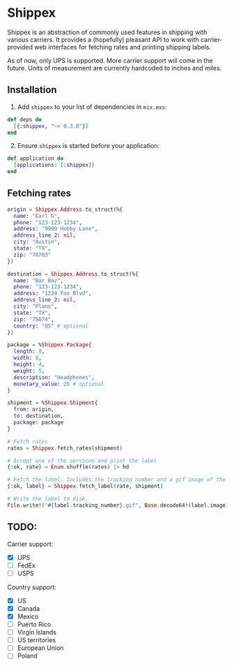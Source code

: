 # Shippex

Shippex is an abstraction of commonly used features in shipping with various carriers. It provides a (hopefully) pleasant API to work with carrier-provided web interfaces for fetching rates and printing shipping labels.

As of now, only UPS is supported. More carrier support will come in the future. Units of measurement are currently hardcoded to inches and miles.

## Installation

1. Add `shippex` to your list of dependencies in `mix.exs`:

```elixir
def deps do
  [{:shippex, "~> 0.3.0"}]
end
```

2. Ensure `shippex` is started before your application:

```elixir
def application do
  [applications: [:shippex]]
end
```

## Fetching rates

```elixir
origin = Shippex.Address.to_struct(%{
  name: "Earl G",
  phone: "123-123-1234",
  address: "9999 Hobby Lane",
  address_line_2: nil,
  city: "Austin",
  state: "TX",
  zip: "78703"
})

destination = Shippex.Address.to_struct(%{
  name: "Bar Baz",
  phone: "123-123-1234",
  address: "1234 Foo Blvd",
  address_line_2: nil,
  city: "Plano",
  state: "TX",
  zip: "75074",
  country: "US" # optional
})

package = %Shippex.Package{
  length: 8,
  width: 8,
  height: 4,
  weight: 5,
  description: "Headphones",
  monetary_value: 20 # optional
}

shipment = %Shippex.Shipment{
  from: origin,
  to: destination,
  package: package
}

# Fetch rates
rates = Shippex.fetch_rates(shipment)

# Accept one of the services and print the label
{:ok, rate} = Enum.shuffle(rates) |> hd

# Fetch the label. Includes the tracking number and a gif image of the label.
{:ok, label} = Shippex.fetch_label(rate, shipment)

# Write the label to disk.
File.write!("#{label.tracking_number}.gif", Base.decode64!(label.image))
```

## TODO:

Carrier support:

- [x] UPS
- [ ] FedEx
- [ ] USPS

Country support:

- [x] US
- [x] Canada
- [x] Mexico
- [ ] Puerto Rico
- [ ] Virgin Islands
- [ ] US territories
- [ ] European Union
- [ ] Poland
